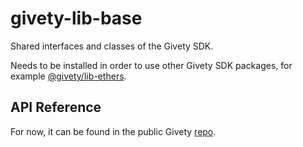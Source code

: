 # givety-lib-base

Shared interfaces and classes of the Givety SDK.

Needs to be installed in order to use other Givety SDK packages, for example [@givety/lib-ethers](https://www.npmjs.com/package/@givety/lib-ethers).

## API Reference

For now, it can be found in the public Givety [repo](https://github.com/givety/givety/blob/master/docs/sdk/lib-base.md).
